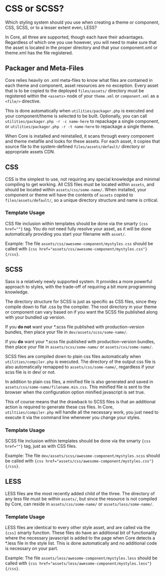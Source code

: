 # CSS or SCSS?

Which styling system should you use when creating a theme or component, CSS, SCSS, or to a lesser extent even, LESS?

In Core, all three are supported, though each have their advantages.
Regardless of which one you use however, you will need to make sure that the asset is located in the proper directory
 and that your component.xml or theme.xml has the file registered.

## Packager and Meta-Files

Core relies heavily on .xml meta-files to know what files are contained in each theme and component,
asset resources are no exception.
Every asset that is to be copied to the deployed `files/assets/` directory must be registered within the
`<assets>` node of your `theme.xml` or `component.xml` as a `<file/>` directive.

This is done automatically when `utilities/packager.php` is executed and your component/theme is selected to be built.
Optionally, you can call `utilities/packager.php -r -c name-here` to repackage a single component,
or `utilities/packager.php -r -t name-here` to repackage a single theme.

When Core is installed and reinstalled, it scans through every component and theme metafile and looks for these assets.
For each asset, it copies that source file to the system-defined `files/assets/default/` directory or appropriate assets CDN.


## CSS

CSS is the simplest to use, not requiring any special knowledge and minimal compiling to get working.
All CSS files must be located within `assets`, and should be located within `assets/css/some-name/`.
When installed, your component or theme will have the contents of `assets` copied to `files/assets/default/`,
so a unique directory structure and name is critical.

### Template Usage

CSS file inclusion within templates should be done via the smarty `{css href=""}` tag.
 You do not need fully resolve your asset, as it will be done automatically providing you start your filename with `asset/`.

Example: The file `assets/css/awesome-component/mystyles.css` should be called with `{css href="assets/css/awesome-component/mystyles.css"}{/css}`.


## SCSS

Sass is a relatively newly supported system.
It provides a more powerful approach to styles, with the trade-off of requiring a bit more programming knowledge.

The directory structure for SCSS is just as specific as CSS files, since they compile down to flat .css by the compiler.
The root directory in your theme or component can vary based on if you want the SCSS file published along with your bundled up version.

If you __do not__ want your *.scss file published with production-version bundles, then place your file in `dev/assets/scss/some-name/`.

If you __do__ want your *.scss file published with production-version bundles, then place your file in `assets/scss/some-name/` or `assets/css/some-name/`.

SCSS files are compiled down to plain css files automatically when `utilities/compiler.php` is executed.
The directory of the output css file is also automatically remapped to `assets/css/some-name/`,
regardless if your scss file is in dev/ or not.

In addition to plain css files, a minified file is also generated and saved in `assets/css/some-name/filename.min.css`.
This minified file is sent to the browser when the configuration option minified javascript is set true.

This of course means that the drawback to SCSS files is that an additional action is required to generate these css files.
In Core, `utiltiies/compiler.php` will handle all the necessary work,
you just need to execute it via the command line whenever you change your styles.

### Template Usage

SCSS file inclusion within templates should be done via the smarty `{css href=""}` tag, just as with CSS files.

Example: The file `dev/assets/scss/awesome-component/mystyles.scss`
should be called with `{css href="assets/css/awesome-component/mystyles.css"}{/css}`.


## LESS

LESS files are the most recently added child of the three.
The directory of any less file must be within `assets/`, but since the resource is not compiled by Core,
can reside in `assets/css/some-name/` or `assets/less/some-name/`.

### Template Usage

LESS files are identical to every other style asset, and are called via the `{css}` smarty function.
These files do have an additional bit of functionality where the necessary javascript
is added to the page when Core detects a *.less file in the style list.
This is done automatically and no additional code is necessary on your part.

Example: The file `assets/less/awesome-component/mystyles.less`
should be called with `{css href="assets/less/awesome-component/mystyles.less"}{/css}`.